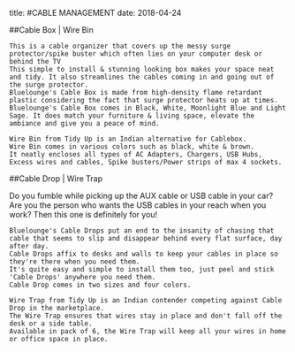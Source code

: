 title: #CABLE MANAGEMENT
date: 2018-04-24


##Cable Box | Wire Bin

	This is a cable organizer that covers up the messy surge protector/spike buster which often lies on your computer desk or behind the TV
	This simple to install & stunning looking box makes your space neat and tidy. It also streamlines the cables coming in and going out of the surge protector.
	Bluelounge's Cable Box is made from high-density flame retardant plastic considering the fact that surge protector heats up at times.
	Bluelounge's Cable Box comes in Black, White, Moonlight Blue and Light Sage. It does match your furniture & living space, elevate the ambiance and give you a peace of mind.
	
	Wire Bin from Tidy Up is an Indian alternative for Cablebox.
	Wire Bin comes in various colors such as black, white & brown.
	It neatly encloses all types of AC Adapters, Chargers, USB Hubs, Excess wires and cables, Spike busters/Power strips of max 4 sockets.
	
  
##Cable Drop | Wire Trap
	
  Do you fumble while picking up the AUX cable or USB cable in your car? Are you the person who wants the USB cables in your reach when you work?
	Then this one is definitely for you!
	 
	Bluelounge's Cable Drops put an end to the insanity of chasing that cable that seems to slip and disappear behind every flat surface, day after day.
	Cable Drops affix to desks and walls to keep your cables in place so they're there when you need them. 
	It's quite easy and simple to install them too, just peel and stick 'Cable Drops' anywhere you need them.
	Cable Drop comes in two sizes and four colors.
	
	Wire Trap from Tidy Up is an Indian contender competing against Cable Drop in the marketplace.
	The Wire Trap ensures that wires stay in place and don't fall off the desk or a side table.
	Available in pack of 6, the Wire Trap will keep all your wires in home or office space in place.
